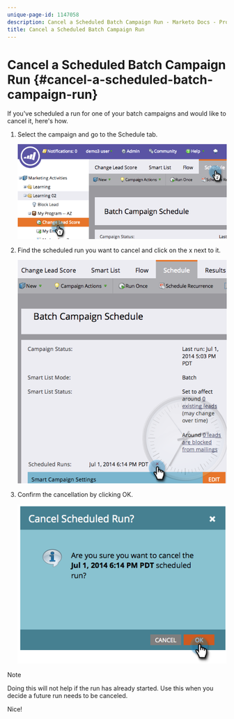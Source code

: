 ```yaml
---
unique-page-id: 1147058
description: Cancel a Scheduled Batch Campaign Run - Marketo Docs - Product Documentation
title: Cancel a Scheduled Batch Campaign Run
---
```


# Cancel a Scheduled Batch Campaign Run {#cancel-a-scheduled-batch-campaign-run}

If you've scheduled a run for one of your batch campaigns and would like to cancel it, here's how.

1. Select the campaign and go to the Schedule tab.

   ![](assets/image2014-9-22-16-3a43-3a10.png)

1. Find the scheduled run you want to cancel and click on the x next to it.

   ![](assets/image2014-9-22-16-3a43-3a15.png)

1. Confirm the cancellation by clicking OK.

   ![](assets/image2014-9-22-16-3a43-3a24.png)

>[!NOTE]
>
>Doing this will not help if the run has already started. Use this when you decide a future run needs to be canceled.

Nice! 